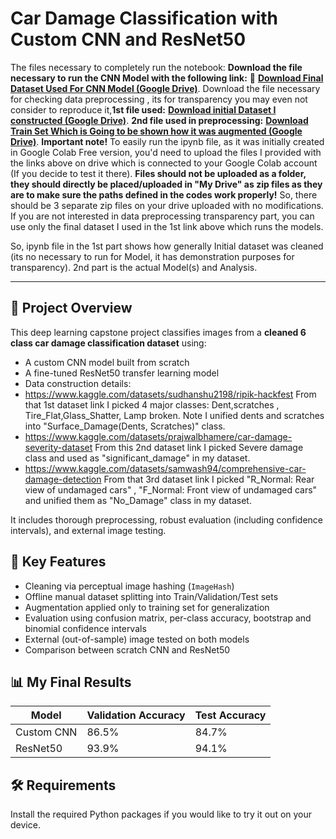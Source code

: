 
# Car Damage Classification with Custom CNN and ResNet50
The files necessary to completely run the notebook:
**Download the file necessary to run the CNN Model with the following link:**
🔗 **[Download Final Dataset Used For CNN Model (Google Drive)](https://drive.google.com/file/d/1898L8prHBT9T8uW8jEIEEqsCF0PQhd6T/view?usp=drive_link)**. 
Download the file necessary for checking data preprocessing , its for transparency you may even not consider to reproduce it,**1st file used:**
**[Download initial Dataset I constructed (Google Drive)](https://drive.google.com/file/d/1WoaTT2RAeIpiiaOwghFmpRi6lbtu-P-Y/view?usp=drive_link)**. 
**2nd file used in preprocessing:**
**[Download Train Set Which is Going to be shown how it was augmented (Google Drive)](https://drive.google.com/file/d/1MJy9WBvSyDxwd0j72zPs9Mhqi3lBcjrv/view?usp=drive_link)**. 
**Important note!** To easily run the ipynb file, as it was initially created in Google Colab Free version, you'd need to upload the files I provided with the links above on drive which is connected to your Google Colab account (If you decide to test it there). **Files should not be uploaded as a folder, they should directly be placed/uploaded in "My Drive" as zip files as they are to make sure the paths defined in the codes work properly!** So, there should be 3 separate zip files on your drive uploaded with no modifications. If you are not interested in data preprocessing transparency part, you can use only the final dataset I used in the 1st link above which runs the models. 

So, ipynb file in the 1st part shows how generally Initial dataset was cleaned (its no necessary to run for Model, it has demonstration purposes for transparency). 2nd part is the actual Model(s) and Analysis. 

---

## 📌 Project Overview 
This deep learning capstone project classifies images from a **cleaned 6 class car damage classification dataset** using:
- A custom CNN model built from scratch
- A fine-tuned ResNet50 transfer learning model
- Data construction details:
- https://www.kaggle.com/datasets/sudhanshu2198/ripik-hackfest 
From that 1st dataset link I picked 4 major classes: Dent,scratches , Tire_Flat,Glass_Shatter, Lamp broken. Note I unified dents and scratches into "Surface_Damage(Dents, Scratches)" class.
- https://www.kaggle.com/datasets/prajwalbhamere/car-damage-severity-dataset
From this 2nd dataset link I picked Severe damage class and used as "significant_damage" in my dataset.
- https://www.kaggle.com/datasets/samwash94/comprehensive-car-damage-detection
From that 3rd dataset link I picked "R_Normal: Rear view of undamaged cars" , "F_Normal: Front view of undamaged cars" and unified them as "No_Damage" class in my dataset. 

It includes thorough preprocessing, robust evaluation (including confidence intervals), and external image testing.

## 🧠 Key Features
- Cleaning via perceptual image hashing (`ImageHash`)
- Offline manual dataset splitting into Train/Validation/Test sets
- Augmentation applied only to training set for generalization
- Evaluation using confusion matrix, per-class accuracy, bootstrap and binomial confidence intervals
- External (out-of-sample) image tested on both models
- Comparison between scratch CNN and ResNet50

## 📊 My Final Results
| Model        | Validation Accuracy | Test Accuracy |
|--------------|---------------------|----------------|
| Custom CNN   | 86.5%                | 84.7%          |
| ResNet50     | 93.9%                | 94.1%          |

## 🛠️ Requirements
Install the required Python packages if you would like to try it out on your device.
